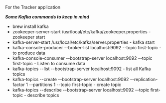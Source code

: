 For the Tracker application

***Some Kafka commands to keep in mind***

* brew install kafka
* zookeeper-server-start /usr/local/etc/kafka/zookeeper.properties - zookeeper start
* kafka-server-start /usr/local/etc/kafka/server.properties - kafka start
* kafka-console-producer --broker-list localhost:9092 --topic first-topic - to produce data
* kafka-console-consumer --bootstrap-server localhost:9092 --topic first-topic - Listen to consume data
* kafka-topics --list --bootstrap-server localhost:9092 - list all Kafka topics
*  kafka-topics --create --bootstrap-server localhost:9092 --replication-factor 1 --partitions 1 --topic first-topic - create topic
* kafka-topics --describe --bootstrap-server localhost:9092 --topic first-topic - describe topics

